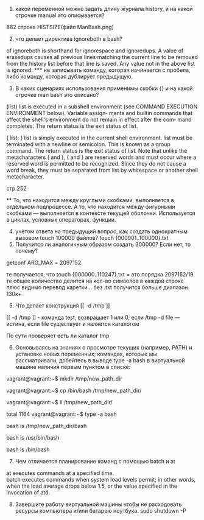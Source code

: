 1. какой переменной можно задать длину журнала history, и на какой строчке manual это описывается?

882 строка HISTSIZE(файл ManBash.png)

2. что делает директива ignoreboth в bash?

of ignoreboth is shorthand for ignorespace and ignoredups.  A value of erasedups  causes  all  previous
              lines  matching  the  current  line to be removed from the history list before that line is saved.  Any
              value not in the above list is ignored.
*** не записывать команду, которая начинается с пробела, либо команду, которая дублирует предыдущую.

3. В каких сценариях использования применимы скобки {} и на какой строчке man bash это описано?

  (list) list is executed in a subshell environment (see COMMAND EXECUTION ENVIRONMENT below).  Variable assign‐
              ments  and  builtin commands that affect the shell's environment do not remain in effect after the com‐
              mand completes.  The return status is the exit status of list.

  { list; }
             list is simply executed in the current shell environment.  list must be terminated with  a  newline  or
             semicolon.  This is known as a group command.  The return status is the exit status of list.  Note that
             unlike the metacharacters ( and ), { and } are reserved words and must occur where a reserved  word  is
             permitted  to be recognized.  Since they do not cause a word break, they must be separated from list by
             whitespace or another shell metacharacter.

стр.252 

** То, что находится между круглыми скобками, выполняется в отдельном подпроцессе. А то, что находится между фигурными скобками — выполняется в контексте текущей оболочки.
Используется в циклах, условных операторах, функции.

4. учётом ответа на предыдущий вопрос, как создать однократным вызовом touch 100000 файлов? 
touch {000001..100000}.txt
5. Получится ли аналогичным образом создать 300000? Если нет, то почему?

getconf ARG_MAX = 2097152

те получается, что touch {000000..110247}.txt = это порядка 
2097152/19 те общее количество делится на кол-во символов в каждой строке
плюс видимо перевод каретки... без .txt получится больше диапазон 130к+

5. Что делает конструкция [[ -d /tmp ]]

[[ -d /tmp ]] - команда test, возвращает 1 или 0, если /tmp
-d file — истина, если file существует и является каталогом

По сути проверяет есть ли каталог tmp

6. Основываясь на знаниях о просмотре текущих (например, PATH) и установке новых переменных; командах, которые мы рассматривали, добейтесь в выводе type -a bash в виртуальной машине наличия первым пунктом в списке:

vagrant@vagrant:~$ mkdir /tmp/new_path_dir

vagrant@vagrant:~$ cp /bin/bash /tmp/new_path_dir/

vagrant@vagrant:~$ ll /tmp/new_path_dir/

total 1164
vagrant@vagrant:~$ type -a bash

bash is /tmp/new_path_dir/bash

bash is /usr/bin/bash

bash is /bin/bash

7. Чем отличается планирование команд с помощью batch и at

at      executes commands at a specified time.  
batch   executes commands when system load levels permit; in other words, when the load average drops below 1.5, or the value specified in the invocation of atd. 

8. Завершите работу виртуальной машины чтобы не расходовать ресурсы компьютера и/или батарею ноутбука.
sudo shutdown -P